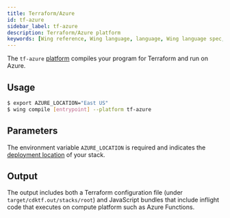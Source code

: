 ```yaml
---
title: Terraform/Azure
id: tf-azure
sidebar_label: tf-azure
description: Terraform/Azure platform
keywords: [Wing reference, Wing language, language, Wing language spec, Wing programming language, cli, terraform, tf-azure, azure, microsoft azure, platform]
---
```


The `tf-azure` [platform](../02-concepts/03-platforms.md) compiles your program for Terraform and run on Azure.

## Usage

```sh
$ export AZURE_LOCATION="East US"
$ wing compile [entrypoint] --platform tf-azure
```

## Parameters

The environment variable `AZURE_LOCATION` is required and indicates the [deployment
location](https://github.com/claranet/terraform-azurerm-regions/blob/master/REGIONS.md) of your
stack.

## Output

The output includes both a Terraform configuration file (under `target/cdktf.out/stacks/root`) and
JavaScript bundles that include inflight code that executes on compute platform such as Azure
Functions.
